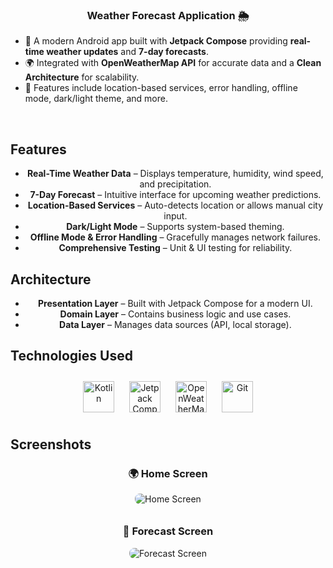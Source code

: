 ### <div align="center">Weather Forecast Application 🌦️</div>

- 🚀 A modern Android app built with **Jetpack Compose** providing **real-time weather updates** and **7-day forecasts**.
- 🌍 Integrated with **OpenWeatherMap API** for accurate data and a **Clean Architecture** for scalability.
- 🔧 Features include location-based services, error handling, offline mode, dark/light theme, and more.

<br />

## Features

<div align="center">
    <ul>
        <li><b>Real-Time Weather Data</b> – Displays temperature, humidity, wind speed, and precipitation.</li>
        <li><b>7-Day Forecast</b> – Intuitive interface for upcoming weather predictions.</li>
        <li><b>Location-Based Services</b> – Auto-detects location or allows manual city input.</li>
        <li><b>Dark/Light Mode</b> – Supports system-based theming.</li>
        <li><b>Offline Mode & Error Handling</b> – Gracefully manages network failures.</li>
        <li><b>Comprehensive Testing</b> – Unit & UI testing for reliability.</li>
    </ul>
</div>

## Architecture

<div align="center">
    <ul>
        <li><b>Presentation Layer</b> – Built with Jetpack Compose for a modern UI.</li>
        <li><b>Domain Layer</b> – Contains business logic and use cases.</li>
        <li><b>Data Layer</b> – Manages data sources (API, local storage).</li>
    </ul>
</div>

## Technologies Used

<div align="center">
    <a href="https://kotlinlang.org/" target="_blank"><img style="margin: 10px" src="https://profilinator.rishav.dev/skills-assets/kotlinlang-icon.svg" alt="Kotlin" height="50" /></a>
    <a href="https://developer.android.com/jetpack/compose" target="_blank"><img style="margin: 10px" src="https://upload.wikimedia.org/wikipedia/commons/thumb/3/3e/Jetpack_Compose_logo.svg/2560px-Jetpack_Compose_logo.svg.png" alt="Jetpack Compose" height="50" /></a>
    <a href="https://openweathermap.org/" target="_blank"><img style="margin: 10px" src="https://upload.wikimedia.org/wikipedia/commons/3/3d/OpenWeatherMap_Logo.svg" alt="OpenWeatherMap" height="50" /></a>
    <a href="https://github.com/" target="_blank"><img style="margin: 10px" src="https://profilinator.rishav.dev/skills-assets/git-scm-icon.svg" alt="Git" height="50" /></a>
</div>

## Screenshots

<div align="center">
    <h3>🌍 Home Screen</h3>
    <img src="path/to/home_screen.png" alt="Home Screen" style="max-width: 100%; border-radius: 8px; margin-bottom: 10px;" />
</div>

<div align="center">
    <h3>📅 Forecast Screen</h3>
    <img src="path/to/forecast_screen.png" alt="Forecast Screen" style="max-width: 100%; border-radius: 8px; margin-bottom: 10px;" />
</div>
